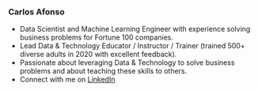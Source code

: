 ### Carlos Afonso

- Data Scientist and Machine Learning Engineer with experience solving business problems for Fortune 100 companies.
- Lead Data & Technology Educator / Instructor / Trainer (trained 500+ diverse adults in 2020 with excellent feedback).
- Passionate about leveraging Data & Technology to solve business problems and about teaching these skills to others.
- Connect with me on [LinkedIn](https://www.linkedin.com/in/carlos-afonso-w/)

<!--
**carlos-afonso/carlos-afonso** is a ✨ _special_ ✨ repository because its `README.md` (this file) appears on your GitHub profile.

Here are some ideas to get you started:

- 🔭 I’m currently working on ...
- 🌱 I’m currently learning ...
- 👯 I’m looking to collaborate on ...
- 🤔 I’m looking for help with ...
- 💬 Ask me about ...
- 📫 How to reach me: ...
- 😄 Pronouns: ...
- ⚡ Fun fact: ...
-->
